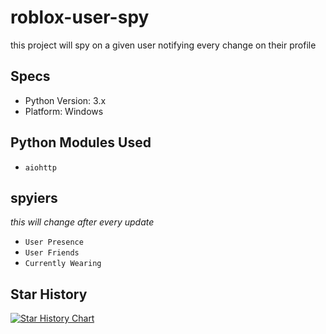 # roblox-user-spy
this project will spy on a given user notifying every change on their profile


## Specs

- Python Version: 3.x
- Platform: Windows

## Python Modules Used

- `aiohttp`

## spyiers
*this will change after every update*
- `User Presence`
- `User Friends`
- `Currently Wearing`

  
## Star History
[![Star History Chart](https://api.star-history.com/svg?repos=efenatuyo/roblox-user-spy&type=Date)](https://star-history.com/#efenatuyo/roblox-user-spy&Date)

